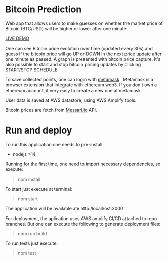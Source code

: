 # Bitcoin Prediction
 Web app that allows users to make guesses on whether the market price of Bitcoin (BTC/USD) will be higher or lower after one minute.
 
 [LIVE DEMO](https://main.dii3vgda18n64.amplifyapp.com/)
 
 One can see Bitcoin price evolution over time (updated every 30s) and guess if the bitcoin price will go UP or DOWN in the next price update after one minute as passed.
 A graph is presented with bitcoin price capture.
 It's also possible to start and stop bitcoin pricing updates by clicking START/STOP SCHEDULE
 
 To save collected points, one can login with [metamask](https://metamask.io/) .
 Metamask is a browser extension that integrate with ethereum web3. If you don't own a ethereum account, it very easy to create a new one at metamask.
 
 User data is saved at AWS datastore, using AWS Amplify tools.
 
 Bitcoin prices are fetch from [Messari.io](https://messari.io/) API.
 
 
 
 # Run and deploy
 To run this application one needs to pre-install
 * nodejs >14

 Running for the first time, one need to import necessary dependencies, so execute:
 > npm install
 
 To start just execute at terminal:
 > npm start

 The application will be available ate http:/localhost:3000

 For deployment, the aplication uses AWS amplify CI/CD attached to repo branches.
 But one can execute the following to generate deployment files:
 > npm run build

 To run tests just execute:
 > npm test
